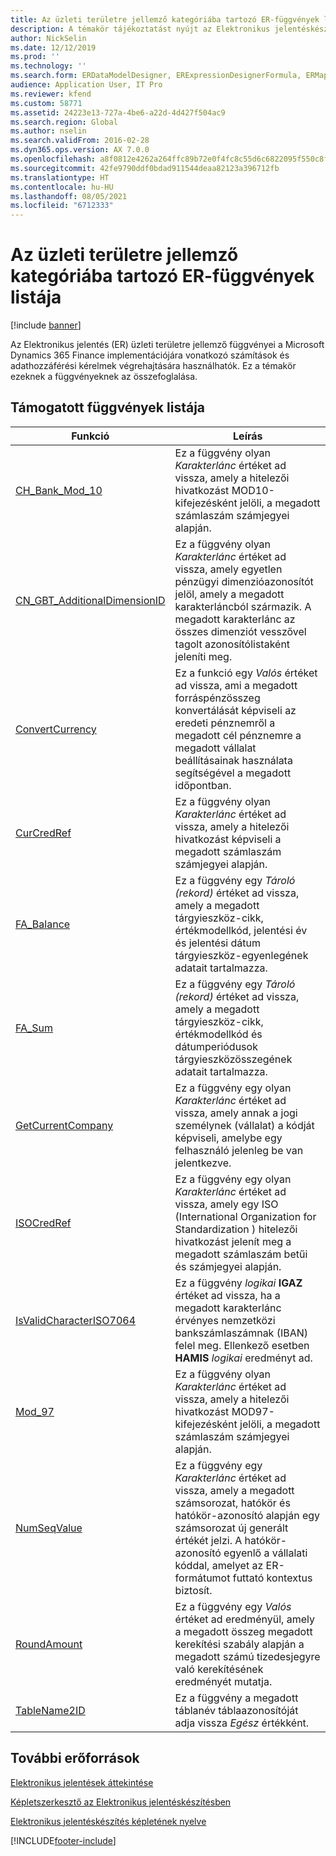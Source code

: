```yaml
---
title: Az üzleti területre jellemző kategóriába tartozó ER-függvények listája
description: A témakör tájékoztatást nyújt az Elektronikus jelentéskészítésben (ER) támogatott üzleti területre jellemző függvényekről.
author: NickSelin
ms.date: 12/12/2019
ms.prod: ''
ms.technology: ''
ms.search.form: ERDataModelDesigner, ERExpressionDesignerFormula, ERMappedFormatDesigner, ERModelMappingDesigner
audience: Application User, IT Pro
ms.reviewer: kfend
ms.custom: 58771
ms.assetid: 24223e13-727a-4be6-a22d-4d427f504ac9
ms.search.region: Global
ms.author: nselin
ms.search.validFrom: 2016-02-28
ms.dyn365.ops.version: AX 7.0.0
ms.openlocfilehash: a8f0812e4262a264ffc89b72e0f4fc8c55d6c6822095f550c8f05296bb057a38
ms.sourcegitcommit: 42fe9790ddf0bdad911544deaa82123a396712fb
ms.translationtype: HT
ms.contentlocale: hu-HU
ms.lasthandoff: 08/05/2021
ms.locfileid: "6712333"
---
```

# <a name="list-of-er-functions-in-the-business-domainspecific-category"></a>Az üzleti területre jellemző kategóriába tartozó ER-függvények listája

[!include [banner](../includes/banner.md)]

Az Elektronikus jelentés (ER) üzleti területre jellemző függvényei a Microsoft Dynamics 365 Finance implementációjára vonatkozó számítások és adathozzáférési kérelmek végrehajtására használhatók. Ez a témakör ezeknek a függvényeknek az összefoglalása.

## <a name="list-of-supported-functions"></a>Támogatott függvények listája

| Funkció| Leírás |
|---------|-------------|
| [CH_Bank_Mod_10](er-functions-other-chbankmode10.md) | Ez a függvény olyan *Karakterlánc* értéket ad vissza, amely a hitelezői hivatkozást MOD10-kifejezésként jelöli, a megadott számlaszám számjegyei alapján. |
| [CN_GBT_AdditionalDimensionID](er-functions-other-cngbtadditionaldimensionid.md) | Ez a függvény olyan *Karakterlánc* értéket ad vissza, amely egyetlen pénzügyi dimenzióazonosítót jelöl, amely a megadott karakterláncból származik. A megadott karakterlánc az összes dimenziót vesszővel tagolt azonosítólistaként jeleníti meg. |
| [ConvertCurrency](er-functions-other-convertcurrency.md) | Ez a funkció egy *Valós* értéket ad vissza, ami a megadott forráspénzösszeg konvertálását képviseli az eredeti pénznemről a megadott cél pénznemre a megadott vállalat beállításainak használata segítségével a megadott időpontban. |
| [CurCredRef](er-functions-other-curcredref.md) | Ez a függvény olyan *Karakterlánc* értéket ad vissza, amely a hitelezői hivatkozást képviseli a megadott számlaszám számjegyei alapján. |
| [FA_Balance](er-functions-other-fabalance.md) | Ez a függvény egy *Tároló (rekord)* értéket ad vissza, amely a megadott tárgyieszköz-cikk, értékmodellkód, jelentési év és jelentési dátum tárgyieszköz-egyenlegének adatait tartalmazza. |
| [FA_Sum](er-functions-other-fasum.md) | Ez a függvény egy *Tároló (rekord)* értéket ad vissza, amely a megadott tárgyieszköz-cikk, értékmodellkód és dátumperiódusok tárgyieszközösszegének adatait tartalmazza. |
| [GetCurrentCompany](er-functions-other-getcurrentcompany.md) | Ez a függvény egy olyan *Karakterlánc* értéket ad vissza, amely annak a jogi személynek (vállalat) a kódját képviseli, amelybe egy felhasználó jelenleg be van jelentkezve. |
| [ISOCredRef](er-functions-other-isocredref.md) | Ez a függvény egy olyan *Karakterlánc* értéket ad vissza, amely egy ISO (International Organization for Standardization ) hitelezői hivatkozást jelenít meg a megadott számlaszám betűi és számjegyei alapján. |
| [IsValidCharacterISO7064](er-functions-other-isvalidchariso7064.md) | Ez a függvény *logikai* **IGAZ** értéket ad vissza, ha a megadott karakterlánc érvényes nemzetközi bankszámlaszámnak (IBAN) felel meg. Ellenkező esetben **HAMIS** *logikai* eredményt ad. |
| [Mod_97](er-functions-other-mod97.md) | Ez a függvény olyan *Karakterlánc* értéket ad vissza, amely a hitelezői hivatkozást MOD97-kifejezésként jelöli, a megadott számlaszám számjegyei alapján. |
| [NumSeqValue](er-functions-other-numseqvalue.md) | Ez a függvény egy *Karakterlánc* értéket ad vissza, amely a megadott számsorozat, hatókör és hatókör-azonosító alapján egy számsorozat új generált értékét jelzi. A hatókör-azonosító egyenlő a vállalati kóddal, amelyet az ER-formátumot futtató kontextus biztosít. |
| [RoundAmount](er-functions-other-roundamount.md) | Ez a függvény egy *Valós* értéket ad eredményül, amely a megadott összeg megadott kerekítési szabály alapján a megadott számú tizedesjegyre való kerekítésének eredményét mutatja. |
| [TableName2ID](er-functions-other-tablename2id.md) | Ez a függvény a megadott táblanév táblaazonosítóját adja vissza *Egész* értékként. |

## <a name="additional-resources"></a>További erőforrások

[Elektronikus jelentések áttekintése](general-electronic-reporting.md)

[Képletszerkesztő az Elektronikus jelentéskészítésben](general-electronic-reporting-formula-designer.md)

[Elektronikus jelentéskészítés képletének nyelve](er-formula-language.md)


[!INCLUDE[footer-include](../../../includes/footer-banner.md)]